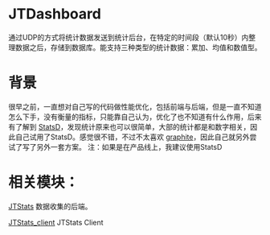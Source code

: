 JTDashboard
======

通过UDP的方式将统计数据发送到统计后台，在特定的时间段（默认10秒）内整理数据之后，存储到数据库。能支持三种类型的统计数据：累加、均值和数值型。


背景
======


很早之前，一直想对自己写的代码做性能优化，包括前端与后端，但是一直不知道怎么下手，没有衡量的指标，只能靠自己认为，优化了也不知道有什么作用，后来有了解到 [StatsD](https://github.com/etsy/statsd)，发现统计原来也可以很简单，大部的统计都是和数字相关，因此自己试用了StatsD。感觉很不错，不过不太喜欢 [graphite](http://graphite.readthedocs.org/en/latest/)，因此自己就另外尝试了写了另外一套方案。
注：如果是在产品线上，我建议使用StatsD


相关模块：
======

[JTStats](https://github.com/vicanso/jtstats) 数据收集的后端。

[JTStats_client](https://github.com/vicanso/jtstats_client) JTStats Client

